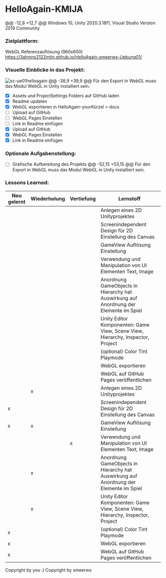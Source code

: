 # HelloAgain-KMIJA
@@ -12,6 +12,7 @@ Windows 10, Unity 2020.3.18f1, Visual Studio Version 2019 Community

### Zielplattform: 
WebGL Referenzauflösung (960x600) 
https://3ahmns2122mtin.github.io/HelloAgain-smeerws-Uebung01/

### Visuelle Einblicke in das Projekt: 
![sc-ue01helloagain](https://user-images.githubusercontent.com/28704310/132992326-6bd52f52-8af3-48e5-8406-060d0270f158.JPG)
@@ -38,9 +39,9 @@ Für den Export in WebGL muss das Modul WebGL in Unity installiert sein.
- [x] Assets und ProjectSettings Folders auf GitHub laden
- [x] Readme updaten
- [x] WebGL exportieren in HelloAgain-yourKürzel > docs
- [ ] Upload auf GitHub
- [ ] WebGL Pages Einstellen
- [ ] Link in Readme einfügen
- [x] Upload auf GitHub
- [x] WebGL Pages Einstellen
- [x] Link in Readme einfügen

### Optionale Aufgabenstellung:
- [ ] Grafische Aufbereitung des Projekts
@@ -52,15 +53,15 @@ Für den Export in WebGL muss das Modul WebGL in Unity installiert sein.
### Lessons Learned:
| Neu gelernt | Wiederholung | Vertiefung | Lernstoff                                                                             |
|-------------|--------------|------------|---------------------------------------------------------------------------------------|
|             |              |            | Anlegen eines 2D Unityprojektes                                                       |
|             |              |            | Screenindependent Design für 2D Einstellung des Canvas                                |
|             |              |            | GameView Auflösung Einstellung                                                        |
|             |              |            | Verwendung und Manipulation von UI Elementen Text, Image                              |
|             |              |            | Anordnung GameObjects in Hierarchy hat Auswirkung auf Anordnung der Elemente im Spiel |
|             |              |            | Unity Editor Komponenten: Game View, Scene View, Hierarchy, Inspector, Project        |
|             |              |            | (optional) Color Tint Playmode                                                        |
|             |              |            | WebGL exportieren                                                                     |
|             |              |            | WebGL auf GitHub Pages veröffentlichen                                                |
|             |       x       |            | Anlegen eines 2D Unityprojektes                                                       |
|     x        |              |            | Screenindependent Design für 2D Einstellung des Canvas                                |
|     x        |      x        |            | GameView Auflösung Einstellung                                                        |
|             |              |      x      | Verwendung und Manipulation von UI Elementen Text, Image                              |
|             |      x        |            | Anordnung GameObjects in Hierarchy hat Auswirkung auf Anordnung der Elemente im Spiel |
|             |      x       |            | Unity Editor Komponenten: Game View, Scene View, Hierarchy, Inspector, Project        |
|     x        |              |            | (optional) Color Tint Playmode                                                        |
|     x        |              |            | WebGL exportieren                                                                     |
|     x        |              |            | WebGL auf GitHub Pages veröffentlichen                                                |


Copyright by you :)
Copyright by smeerws

